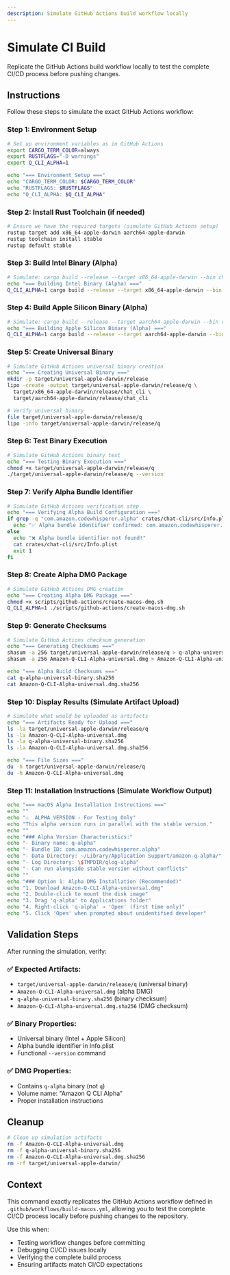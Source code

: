 ```yaml
---
description: Simulate GitHub Actions build workflow locally
---
```


# Simulate CI Build

Replicate the GitHub Actions build workflow locally to test the complete CI/CD process before pushing changes.

## Instructions

Follow these steps to simulate the exact GitHub Actions workflow:

### Step 1: Environment Setup
```bash
# Set up environment variables as in GitHub Actions
export CARGO_TERM_COLOR=always
export RUSTFLAGS="-D warnings"
export Q_CLI_ALPHA=1

echo "=== Environment Setup ==="
echo "CARGO_TERM_COLOR: $CARGO_TERM_COLOR"
echo "RUSTFLAGS: $RUSTFLAGS"
echo "Q_CLI_ALPHA: $Q_CLI_ALPHA"
```

### Step 2: Install Rust Toolchain (if needed)
```bash
# Ensure we have the required targets (simulate GitHub Actions setup)
rustup target add x86_64-apple-darwin aarch64-apple-darwin
rustup toolchain install stable
rustup default stable
```

### Step 3: Build Intel Binary (Alpha)
```bash
# Simulate: cargo build --release --target x86_64-apple-darwin --bin chat_cli
echo "=== Building Intel Binary (Alpha) ==="
Q_CLI_ALPHA=1 cargo build --release --target x86_64-apple-darwin --bin chat_cli
```

### Step 4: Build Apple Silicon Binary (Alpha)
```bash
# Simulate: cargo build --release --target aarch64-apple-darwin --bin chat_cli
echo "=== Building Apple Silicon Binary (Alpha) ==="
Q_CLI_ALPHA=1 cargo build --release --target aarch64-apple-darwin --bin chat_cli
```

### Step 5: Create Universal Binary
```bash
# Simulate GitHub Actions universal binary creation
echo "=== Creating Universal Binary ==="
mkdir -p target/universal-apple-darwin/release
lipo -create -output target/universal-apple-darwin/release/q \
  target/x86_64-apple-darwin/release/chat_cli \
  target/aarch64-apple-darwin/release/chat_cli

# Verify universal binary
file target/universal-apple-darwin/release/q
lipo -info target/universal-apple-darwin/release/q
```

### Step 6: Test Binary Execution
```bash
# Simulate GitHub Actions binary test
echo "=== Testing Binary Execution ==="
chmod +x target/universal-apple-darwin/release/q
./target/universal-apple-darwin/release/q --version
```

### Step 7: Verify Alpha Bundle Identifier
```bash
# Simulate GitHub Actions verification step
echo "=== Verifying Alpha Build Configuration ==="
if grep -q "com.amazon.codewhisperer.alpha" crates/chat-cli/src/Info.plist; then
  echo "✅ Alpha bundle identifier confirmed: com.amazon.codewhisperer.alpha"
else
  echo "❌ Alpha bundle identifier not found!"
  cat crates/chat-cli/src/Info.plist
  exit 1
fi
```

### Step 8: Create Alpha DMG Package
```bash
# Simulate GitHub Actions DMG creation
echo "=== Creating Alpha DMG Package ==="
chmod +x scripts/github-actions/create-macos-dmg.sh
Q_CLI_ALPHA=1 ./scripts/github-actions/create-macos-dmg.sh
```

### Step 9: Generate Checksums
```bash
# Simulate GitHub Actions checksum generation
echo "=== Generating Checksums ==="
shasum -a 256 target/universal-apple-darwin/release/q > q-alpha-universal-binary.sha256
shasum -a 256 Amazon-Q-CLI-Alpha-universal.dmg > Amazon-Q-CLI-Alpha-universal.dmg.sha256

echo "=== Alpha Build Checksums ==="
cat q-alpha-universal-binary.sha256
cat Amazon-Q-CLI-Alpha-universal.dmg.sha256
```

### Step 10: Display Results (Simulate Artifact Upload)
```bash
# Simulate what would be uploaded as artifacts
echo "=== Artifacts Ready for Upload ==="
ls -la target/universal-apple-darwin/release/q
ls -la Amazon-Q-CLI-Alpha-universal.dmg
ls -la q-alpha-universal-binary.sha256
ls -la Amazon-Q-CLI-Alpha-universal.dmg.sha256

echo "=== File Sizes ==="
du -h target/universal-apple-darwin/release/q
du -h Amazon-Q-CLI-Alpha-universal.dmg
```

### Step 11: Installation Instructions (Simulate Workflow Output)
```bash
echo "=== macOS Alpha Installation Instructions ==="
echo ""
echo "⚠️  ALPHA VERSION - For Testing Only"
echo "This alpha version runs in parallel with the stable version."
echo ""
echo "### Alpha Version Characteristics:"
echo "- Binary name: q-alpha"
echo "- Bundle ID: com.amazon.codewhisperer.alpha"
echo "- Data Directory: ~/Library/Application Support/amazon-q-alpha/"
echo "- Log Directory: \$TMPDIR/qlog-alpha"
echo "- Can run alongside stable version without conflicts"
echo ""
echo "### Option 1: Alpha DMG Installation (Recommended)"
echo "1. Download Amazon-Q-CLI-Alpha-universal.dmg"
echo "2. Double-click to mount the disk image"
echo "3. Drag 'q-alpha' to Applications folder"
echo "4. Right-click 'q-alpha' → 'Open' (first time only)"
echo "5. Click 'Open' when prompted about unidentified developer"
```

## Validation Steps

After running the simulation, verify:

### ✅ Expected Artifacts:
- `target/universal-apple-darwin/release/q` (universal binary)
- `Amazon-Q-CLI-Alpha-universal.dmg` (alpha DMG)
- `q-alpha-universal-binary.sha256` (binary checksum)
- `Amazon-Q-CLI-Alpha-universal.dmg.sha256` (DMG checksum)

### ✅ Binary Properties:
- Universal binary (Intel + Apple Silicon)
- Alpha bundle identifier in Info.plist
- Functional `--version` command

### ✅ DMG Properties:
- Contains `q-alpha` binary (not `q`)
- Volume name: "Amazon Q CLI Alpha"
- Proper installation instructions

## Cleanup
```bash
# Clean up simulation artifacts
rm -f Amazon-Q-CLI-Alpha-universal.dmg
rm -f q-alpha-universal-binary.sha256
rm -f Amazon-Q-CLI-Alpha-universal.dmg.sha256
rm -rf target/universal-apple-darwin/
```

## Context

This command exactly replicates the GitHub Actions workflow defined in `.github/workflows/build-macos.yml`, allowing you to test the complete CI/CD process locally before pushing changes to the repository.

Use this when:
- Testing workflow changes before committing
- Debugging CI/CD issues locally
- Verifying the complete build process
- Ensuring artifacts match CI/CD expectations

